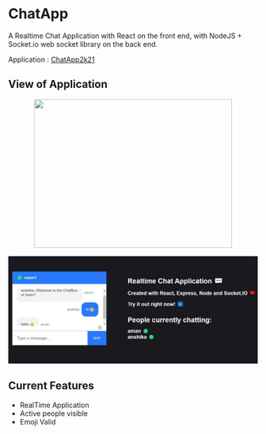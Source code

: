 # ChatApp
A Realtime Chat Application with React on the front end, with NodeJS + Socket.io web socket library on the back end.

Application : [ChatApp2k21](https://chatapp2k21.netlify.app/)

## View of Application

<div align="center">
    <img src="https://raw.github.com/itsanshika/ChatApp/client/src/img/chat.jpg" width="400px" height="300px"</img> 
</div>

![](client/src/img/chat.jpg)


## Current Features
* RealTime Application
* Active people visible
* Emoji Valid 
